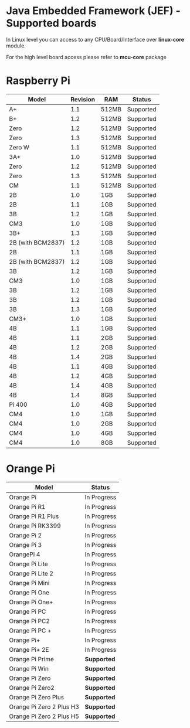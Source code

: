 Java Embedded Framework (JEF) - Supported boards
========================

In Linux level you can access to any CPU/Board/Interface over **linux-core** module.

For the high level board access please refer to **mcu-core** package

Raspberry Pi
============

|    Model    |    Revision    |    RAM    | Status |
|	-------------	|	-------------	|	-------------	|-------------	|
|    A+    |    1.1    |    512MB    | Supported |
|    B+    |    1.2    |    512MB    | Supported |
|    Zero    |    1.2    |    512MB    | Supported |
|    Zero    |    1.3    |    512MB    | Supported |
|    Zero W    |    1.1    |    512MB    | Supported |
|    3A+    |    1.0    |    512MB    | Supported |
|    Zero    |    1.2    |    512MB    | Supported |
|    Zero    |    1.3    |    512MB    | Supported |
|    CM    |    1.1    |    512MB    | Supported |
|    2B    |    1.0    |    1GB    | Supported |
|    2B    |    1.1    |    1GB    | Supported |
|    3B    |    1.2    |    1GB    | Supported |
|    CM3    |    1.0    |    1GB    | Supported |
|    3B+    |    1.3    |    1GB    | Supported |
|    2B (with BCM2837)    |    1.2    |    1GB    | Supported |
|    2B    |    1.1    |    1GB    | Supported |
|    2B (with BCM2837)    |    1.2    |    1GB    | Supported |
|    3B    |    1.2    |    1GB    | Supported |
|    CM3    |    1.0    |    1GB    | Supported |
|    3B    |    1.2    |    1GB    | Supported |
|    3B    |    1.2    |    1GB    | Supported |
|    3B    |    1.3    |    1GB    | Supported |
|    CM3+    |    1.0    |    1GB    | Supported |
|    4B    |    1.1    |    1GB    | Supported |
|    4B    |    1.1    |    2GB    | Supported |
|    4B    |    1.2    |    2GB    | Supported |
|    4B    |    1.4    |    2GB    | Supported |
|    4B    |    1.1    |    4GB    | Supported |
|    4B    |    1.2    |    4GB    | Supported |
|    4B    |    1.4    |    4GB    | Supported |
|    4B    |    1.4    |    8GB    | Supported |
|    Pi 400    |    1.0    |    4GB    | Supported |
|    CM4    |    1.0    |    1GB    | Supported |
|    CM4    |    1.0    |    2GB    | Supported |
|    CM4    |    1.0    |    4GB    | Supported |
|    CM4    |    1.0    |    8GB    | Supported |

Orange Pi
============

|    Model    |    Status    |
|	-------------	|	-------------	|
|    Orange Pi    |    In Progress    |
|    Orange Pi R1    |    In Progress    |
|    Orange Pi R1 Plus    |    In Progress    |
|    Orange Pi RK3399    |    In Progress    |
|    Orange Pi 2    |    In Progress    |
|    Orange Pi 3    |    In Progress    |
|    OrangePi 4    |    In Progress    |
|    Orange Pi Lite    |    In Progress    |
|    Orange Pi Lite 2    |    In Progress    |
|    Orange Pi Mini    |    In Progress    |
|    Orange Pi One    |    In Progress    |
|    Orange Pi One+    |    In Progress    |
|    Orange Pi PC    |    In Progress    |
|    Orange Pi PC2    |    In Progress    |
|    Orange Pi PC +    |    In Progress    |
|    Orange Pi+    |    In Progress    |
|    Orange Pi+ 2E    |    In Progress    |
|    Orange Pi Prime    |    **Supported**    |
|    Orange Pi Win    |    **Supported**    |
|    Orange Pi Zero    | **Supported**    |
|    Orange Pi Zero2    |    **Supported**    |
|    Orange Pi Zero Plus    |    **Supported**    |
|    Orange Pi Zero 2 Plus H3    |    **Supported**    |
|    Orange Pi Zero 2 Plus H5    |   **Supported**    |


